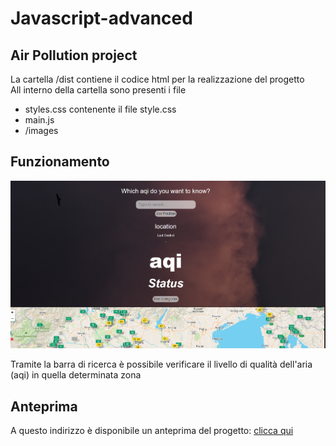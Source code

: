 # Javascript-advanced

## Air Pollution project

La cartella /dist contiene il codice html per la realizzazione del progetto <br>
All interno della cartella sono presenti i file

<ul>
  <li>styles.css contenente il file style.css</li> 
  <li>main.js</li>
  <li>/images</li>
</ul>

## Funzionamento

![Scheme](https://github.com/azmi27-12/Javascript-advanced/blob/master/screenshoot/home.PNG)

Tramite la barra di ricerca è possibile verificare il livello di qualità dell'aria (aqi) in quella determinata zona 



## Anteprima 

A questo indirizzo è disponibile un anteprima del progetto:
<a href="https://air-pollution-c5eaf.web.app/"> clicca qui </a>


